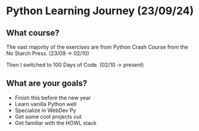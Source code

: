 # Python Learning Journey (23/09/24)
## What course?
The vast majority of the exercises are from Python Crash Course from the No Starch Press. (23/09 -> 02/10)

Then I switched to 100 Days of Code. (02/10 -> present)
## What are your goals?
- Finish this before the new year 
- Learn vanilla Python well
- Specialize in WebDev Py
- Get some cool projects out
- Get familiar with the HOWL stack

